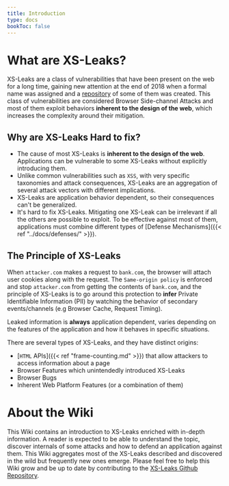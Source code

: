 ```yaml
---
title: Introduction
type: docs
bookToc: false
---
```


# What are XS-Leaks?

XS-Leaks are a class of vulnerabilities that have been present on the web for a long time, gaining new attention at the end of 2018 when a formal name was assigned and a [repository](https://github.com/xsleaks/xsleaks/wiki/Browser-Side-Channels) of some of them was created. This class of vulnerabilities are considered Browser Side-channel Attacks and most of them exploit behaviors **inherent to the design of the web**, which increases the complexity around their mitigation.

## Why are XS-Leaks Hard to fix?

- The cause of most XS-Leaks is **inherent to the design of the web**. Applications can be vulnerable to some XS-Leaks without explicitly introducing them.
- Unlike common vulnerabilities such as `XSS`, with very specific taxonomies and attack consequences, XS-Leaks are an aggregation of several attack vectors with different implications.
- XS-Leaks are application behavior dependent, so their consequences can't be generalized.
- It's hard to fix XS-Leaks. Mitigating one XS-Leak can be irrelevant if all the others are possible to exploit. To be effective against most of them, applications must combine different types of [Defense Mechanisms]({{< ref "../docs/defenses/" >}}).

## The Principle of XS-Leaks

When `attacker.com` makes a request to `bank.com`, the browser will attach user cookies along with the request. The `Same-origin policy` is enforced and stop `attacker.com` from getting the contents of `bank.com`, and the principle of XS-Leaks is to go around this protection to **infer** Private Identifiable Information (PII) by watching the behavior of secondary events/channels (e.g Browser Cache, Request Timing).

Leaked information is **always** application dependent, varies depending on the features of the application and how it behaves in specific situations.

There are several types of XS-Leaks, and they have distinct origins:

- [`HTML` APIs]({{< ref "frame-counting.md" >}}) that allow attackers to access information about a page
- Browser Features which unintendedly introduced XS-Leaks
- Browser Bugs
- Inherent Web Platform Features (or a combination of them)

<!--TODO(manuelvsousa): Change this to TAG references-->

# About the Wiki

This Wiki contains an introduction to XS-Leaks enriched with in-depth information. A reader is expected to be able to understand the topic, discover internals of some attacks and how to defend an application against them.
This Wiki aggregates most of the XS-Leaks described and discovered in the wild but frequently new ones emerge. Please feel free to help this Wiki grow and be up to date by contributing to the [XS-Leaks Github Repository](https://github.com/xsleaks/xsleaks.github.io-sources).
